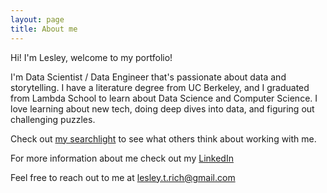 ```yaml
---
layout: page
title: About me
---
```


Hi! I'm Lesley, welcome to my portfolio!

I'm Data Scientist / Data Engineer that's passionate about data and storytelling. I have a literature degree from UC Berkeley, and I graduated from Lambda School to learn about Data Science and Computer Science. I love learning about new tech, doing deep dives into data, and figuring out challenging puzzles.

Check out [my searchlight](https://my.searchlight.ai/lesley-rich) to see what others think about working with me.

For more information about me check out my [LinkedIn](https://www.linkedin.com/in/lesley-rich-86bb8572/)

Feel free to reach out to me at lesley.t.rich@gmail.com
